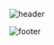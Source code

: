 ![header](https://capsule-render.vercel.app/api?type=slice&color=03C75A&height=300&section=header&text=CHOI%20hojin&fontSize=90&fontColor=646464)

















![footer](https://capsule-render.vercel.app/api?type=slice&color=03c75a&height=300&section=footer&text=&fontSize=90&fontColor=ffffff)
